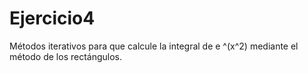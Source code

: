 # Ejercicio4
Métodos iterativos para que calcule la integral de e ^(x^2) mediante el método de los rectángulos.

